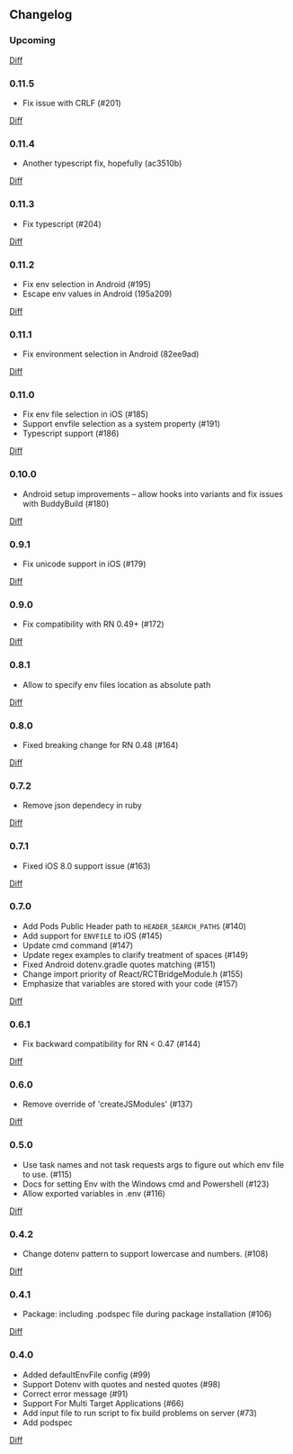 ## Changelog

### Upcoming

[Diff](https://github.com/luggit/react-native-config/compare/v0.11.5...master)

### 0.11.5

- Fix issue with CRLF (#201)

[Diff](https://github.com/luggit/react-native-config/compare/v0.11.4...v0.11.5)

### 0.11.4

- Another typescript fix, hopefully (ac3510b)

[Diff](https://github.com/luggit/react-native-config/compare/v0.11.3...v0.11.4)

### 0.11.3

- Fix typescript (#204)

[Diff](https://github.com/luggit/react-native-config/compare/v0.11.2...v0.11.3)

### 0.11.2

- Fix env selection in Android (#195)
- Escape env values in Android (195a209)

[Diff](https://github.com/luggit/react-native-config/compare/v0.11.1...v0.11.2)

### 0.11.1

- Fix environment selection in Android (82ee9ad)

[Diff](https://github.com/luggit/react-native-config/compare/v0.11.0...v0.11.1)

### 0.11.0

- Fix env file selection in iOS (#185)
- Support envfile selection as a system property (#191)
- Typescript support (#186)

[Diff](https://github.com/luggit/react-native-config/compare/v0.10.0...v0.11.0)

### 0.10.0

- Android setup improvements – allow hooks into variants and fix issues with BuddyBuild (#180)

[Diff](https://github.com/luggit/react-native-config/compare/v0.9.1...v0.10.0)

### 0.9.1

- Fix unicode support in iOS (#179)

[Diff](https://github.com/luggit/react-native-config/compare/v0.9.0...v0.9.1)

### 0.9.0

- Fix compatibility with RN 0.49+ (#172)

[Diff](https://github.com/luggit/react-native-config/compare/v0.8.1...v0.9.0)

### 0.8.1

- Allow to specify env files location as absolute path

[Diff](https://github.com/luggit/react-native-config/compare/e82ade149b3f940800cb1a1834cd699db3b10658...0b1b91d07858f6f4df1555fa61135725af7ed6a8)

### 0.8.0

- Fixed breaking change for RN 0.48 (#164)

[Diff](https://github.com/luggit/react-native-config/compare/52733cd5cf3209f5907d26173d75a3c9322f714c...e82ade149b3f940800cb1a1834cd699db3b10658)

### 0.7.2

- Remove json dependecy in ruby

[Diff](https://github.com/luggit/react-native-config/compare/bf3a97fa7e638795d86b76181a691ffb008f3d71...52733cd5cf3209f5907d26173d75a3c9322f714c)

### 0.7.1

- Fixed iOS 8.0 support issue (#163)

[Diff](https://github.com/luggit/react-native-config/compare/e354279a6ae24387426cb2b09275809c998ccd01...bf3a97fa7e638795d86b76181a691ffb008f3d71)

### 0.7.0

- Add Pods Public Header path to `HEADER_SEARCH_PATHS` (#140)
- Add support for `ENVFILE` to iOS (#145)
- Update cmd command (#147)
- Update regex examples to clarify treatment of spaces (#149)
- Fixed Android dotenv.gradle quotes matching (#151)
- Change import priority of React/RCTBridgeModule.h (#155)
- Emphasize that variables are stored with your code (#157)

[Diff](https://github.com/luggit/react-native-config/compare/e4c4a07e6673cceb7609ec6badac6b4dcdaadae6...e354279a6ae24387426cb2b09275809c998ccd01)

### 0.6.1

- Fix backward compatibility for RN < 0.47 (#144)

[Diff](https://github.com/luggit/react-native-config/compare/3306ea263717d0be579231e1d928df371482f428...e4c4a07e6673cceb7609ec6badac6b4dcdaadae6)

### 0.6.0

- Remove override of 'createJSModules' (#137)

[Diff](https://github.com/luggit/react-native-config/compare/bd20afa38edad5d31d1f852db51705398a44474b...3306ea263717d0be579231e1d928df371482f428)

### 0.5.0

- Use task names and not task requests args to figure out which env file to use. (#115)
- Docs for setting Env with the Windows cmd and Powershell (#123)
- Allow exported variables in .env (#116)

[Diff](https://github.com/luggit/react-native-config/compare/701ae6c13cc66d2b3ff03f027aae0694da0f2ccd...bd20afa38edad5d31d1f852db51705398a44474b)

### 0.4.2

- Change dotenv pattern to support lowercase and numbers. (#108)

[Diff](https://github.com/luggit/react-native-config/compare/5803c20c519a726709acb470b3c1ef880b14145b...701ae6c13cc66d2b3ff03f027aae0694da0f2ccd)

### 0.4.1

- Package: including .podspec file during package installation (#106)

[Diff](https://github.com/luggit/react-native-config/compare/cfdbaf23922705015f719f6512385724e2f7538b...5803c20c519a726709acb470b3c1ef880b14145b)

### 0.4.0

- Added defaultEnvFile config (#99)
- Support Dotenv with quotes and nested quotes (#98)
- Correct error message (#91)
- Support For Multi Target Applications (#66)
- Add input file to run script to fix build problems on server (#73)
- Add podspec

[Diff](https://github.com/luggit/react-native-config/compare/5e4abf1da66eb2818276b5b4a9f15f2db652c154...cfdbaf23922705015f719f6512385724e2f7538b)
